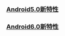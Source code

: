 ### [Android5.0新特性](https://github.com/ningbaoqi/AndroidNewFeature/blob/master/README-5.md)
### [Android6.0新特性](https://github.com/ningbaoqi/AndroidNewFeature/blob/master/README-6.md)
